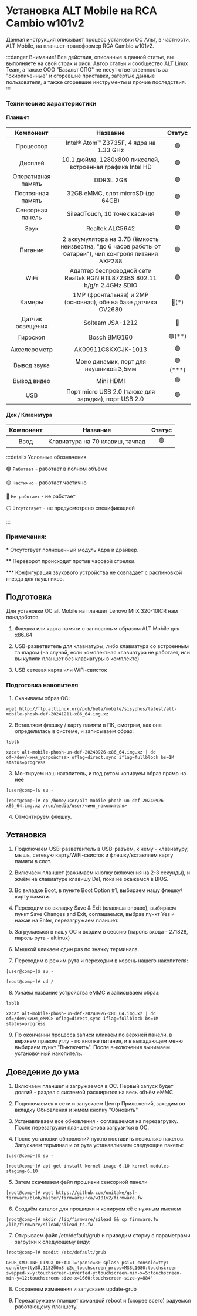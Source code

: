 # Установка ALT Mobile на RCA Cambio w101v2

Данная инструкция описывает процесс установки ОС Альт, в частности, ALT Mobile, на планшет-трансформер RCA Cambio w101v2.

:::danger Внимание!
Все действия, описанные в данной статье, вы выполняете на свой страх и риск. Автор статьи и сообщество ALT Linux Team, а также ООО "Базальт СПО" не несут ответственность за "окирпиченные" и сгоревшие приставки, затёртые данные пользователя, а также сгоревшие инструменты и прочие последствия.
:::

### Технические характеристики

#### Планшет

|     Компонент      |                                                 Название                                                 |         Статус         |
| :----------------: | :------------------------------------------------------------------------------------------------------: | :--------------------: |
|     Процессор      |                                Intel®️ Atom™️ Z3735F, 4 ядра на 1.33 GHz                                 |     :green_circle:     |
|      Дисплей       |                        10.1 дюйма, 1280x800 пикселей, встроенная графика Intel HD                        |     :green_circle:     |
| Оперативная память |                                                DDR3L 2GB                                                 |     :green_circle:     |
| Постоянная память  |                                    32GB eMMC, слот microSD (до 64GB)                                     |     :green_circle:     |
|  Сенсорная панель  |                                      SileadTouch, 10 точек касания                                       |     :green_circle:     |
|        Звук        |                                             Realtek ALC5642                                              |     :green_circle:     |
|      Питание       | 2 аккумулятора на 3.7В (ёмкость неизвестна, "до 6 часов работы от батареи"), чип контроля питания AXP288 |     :green_circle:     |
|        WiFi        |                 Адаптер беспроводной сети Realtek RGN RTL8723BS 802.11 b/g/n 2.4GHz SDIO                 |     :green_circle:     |
|       Камеры       |                      1MP (фронтальная) и 2MP (основная), обе на базе датчика OV2680                      |    :red_circle:(\*)    |
|  Датчик освещения  |                                             Solteam JSA-1212                                             |      :red_circle:      |
|      Гироскоп      |                                               Bosch BMG160                                               |  :green_circle:(\*\*)  |
|    Акселерометр    |                                           AK09911C8KXCJK-1013                                            |     :green_circle:     |
|    Вывод звука     |                                  Моно динамик, порт для наушников 3,5мм                                  | :green_circle:(\*\*\*) |
|    Вывод видео     |                                                Mini HDMI                                                 |     :green_circle:     |
|        USB         |                           Порт micro USB 2.0 (также для зарядки), порт USB 2.0                           |     :green_circle:     |

#### Док / Клавиатура

| Компонент |            Название             |     Статус     |
| :-------: | :-----------------------------: | :------------: |
|   Ввод    | Клавиатура на 70 клавиш, тачпад | :green_circle: |

:::details Условные обозначения

:green_circle: `Работает` - работает в полном объёме

:yellow_circle: `Частично` - работает частично

:red_circle: `Не работает` - не работает

:white_circle: `Отсутствует` - не предусмотрено спецификацией

:::

### Примечания:

\* Отсутствует полноценный модуль ядра и драйвер.

\*\* Переворот происходит против часовой стрелки.

\*\*\* Конфигурация звукового устройства не совпадает с распиновкой гнезда для наушников.

## Подготовка

Для установки ОС alt Mobile на планшет Lenovo MIIX 320-10ICR нам понадобятся

1. Флешка или карта памяти с записанным образом ALT Mobile для x86_64

2. USB-разветвитель для клавиатуры, либо клавиатура со встроенным тачпадом (на случай, если комплектная клавиатура не работает, или вы купили планшет без клавиатуры в комплекте)

3. USB сетевая карта или WiFi-свисток

### Подготовка накопителя

1. Скачиваем образ ОС:

```shell
wget http://ftp.altlinux.org/pub/beta/mobile/sisyphus/latest/alt-mobile-phosh-def-20241211-x86_64.img.xz
```

2. Вставляем флешку / карту памяти в ПК, смотрим, как она определилась в системе, и записываем образ:

```shell
lsblk

xzcat alt-mobile-phosh-un-def-20240926-x86_64.img.xz | dd of=/dev/<имя_устройства> oflag=direct,sync iflag=fullblock bs=1M status=progress
```

3. Монтируем наш накопитель, и под рутом копируем образ прямо на неё

```shell
[user@comp~]$ su -

[root@comp~]# cp /home/user/alt-mobile-phosh-un-def-20240926-x86_64.img.xz /run/media/user/<имя_накопителя>
```

4. Отмонтируем флешку.

## Установка

1. Подключаем USB-разветвитель в USB-разъём, к нему - клавиатуру, мышь, сетевую карту/WiFi-свисток и флешку/вставляем карту памяти в слот.

2. Включаем планшет (зажимаем кнопку включения на 2-3 секунды), и жмём на клавиатуре клавишу Del, пока не окажемся в BIOS.

3. Во вкладке Boot, в пункте Boot Option #1, выбираем нашу флешку/карту памяти.

4. Переходим во вкладку Save & Exit (клавиша вправо), выбираем пункт Save Changes and Exit, соглашаемся, выбрав пункт Yes и нажав на Enter, перезагружаем планшет.

5. Загружаемся в нашу ОС и входим в сессию (пароль входа - 271828, пароль рута - altlinux)

6. Мышкой кликаем один раз по значку терминала.

7. Переходим в режим рута и переходим в корень нашего накопителя:

```shell
[user@comp~]$ su -

[root@comp~]# cd /
```

8. Узнаём название устройства eMMC и записываем образ:

```shell
lsblk

xzcat alt-mobile-phosh-un-def-20240926-x86_64.img.xz | dd of=/dev/<имя_eMMC> oflag=direct,sync iflag=fullblock bs=1M status=progress
```

9. По окончании процесса записи кликаем по верхней панели, в верхнем правом углу - по кнопке питания, и в выпадающем меню выбираем пункт "Выключить". После выключения вынимаем установочный накопитель.

## Доведение до ума

1. Включаем планшет и загружаемся в ОС. Первый запуск будет долгий - раздел с системой расширится на весь объём eMMC

2. Подключаемся к сети и запускаем Центр Приложений, заходим во вкладку Обновления и жмём кнопку "Обновить"

3. Устанавливаем все обновления - соглашаемся на перезагрузку. После перезагрузки планшет снова загрузится в ОС.

4. После установки обновлений нужно поставить несколько пакетов. Запускаем терминал и от рута устанавливаем следующие пакеты:

```shell
[user@comp~]$ su -

[root@comp~]# apt-get install kernel-image-6.10 kernel-modules-staging-6.10
```

5. Затем скачиваем файл прошивки сенсорной панели

```shell
[root@comp~]# wget https://github.com/onitake/gsl-firmware/blob/master/firmware/rca/w101v2/firmware.fw
```

6. Создаём каталог для прошивки и копируем её с нужным именем

```shell
[root@comp~]# mkdir /lib/firmware/silead && cp firmware.fw /lib/firmware/silead/silead_ts.fw
```

7. Открываем файл /etc/default/grub и приводим сторку с параметрами загрузки к следующему виду:

```shell
[root@comp~]# mcedit /etc/default/grub

GRUB_CMDLINE_LINUX_DEFAULT='panic=30 splash psi=1 console=tty1 console=ttyS0,115200n8 i2c_touchscreen_props=MSSL1680:touchscreen-swapped-x-y:touchscreen-inverted-y:touchscreen-min-x=5:touchscreen-min-y=12:touchscreen-size-x=1660:touchscreen-size-y=884'
```

8. Сохраняем изменения и запускаем update-grub

9. Перезагружаем планшет командой reboot и (скорее всего) радуемся работающему планшету.
